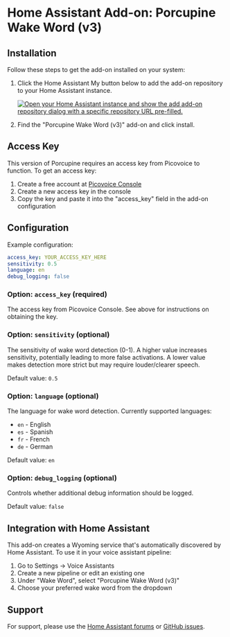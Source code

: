# Home Assistant Add-on: Porcupine Wake Word (v3)

## Installation

Follow these steps to get the add-on installed on your system:

1. Click the Home Assistant My button below to add the add-on repository to your Home Assistant instance.

   [![Open your Home Assistant instance and show the add add-on repository dialog with a specific repository URL pre-filled.](https://my.home-assistant.io/badges/supervisor_add_addon_repository.svg)](https://my.home-assistant.io/redirect/supervisor_add_addon_repository/?repository_url=https%3A%2F%2Fgithub.com%2Fvash2695%2Fmitts-hass-addons)

2. Find the "Porcupine Wake Word (v3)" add-on and click install.

## Access Key

This version of Porcupine requires an access key from Picovoice to function. To get an access key:

1. Create a free account at [Picovoice Console](https://console.picovoice.ai/)
2. Create a new access key in the console
3. Copy the key and paste it into the "access_key" field in the add-on configuration

## Configuration

Example configuration:

```yaml
access_key: YOUR_ACCESS_KEY_HERE
sensitivity: 0.5
language: en
debug_logging: false
```

### Option: `access_key` (required)

The access key from Picovoice Console. See above for instructions on obtaining the key.

### Option: `sensitivity` (optional)

The sensitivity of wake word detection (0-1). A higher value increases sensitivity, potentially leading to more false activations. A lower value makes detection more strict but may require louder/clearer speech.

Default value: `0.5`

### Option: `language` (optional)

The language for wake word detection. Currently supported languages:

- `en` - English
- `es` - Spanish
- `fr` - French
- `de` - German

Default value: `en`

### Option: `debug_logging` (optional)

Controls whether additional debug information should be logged.

Default value: `false`

## Integration with Home Assistant

This add-on creates a Wyoming service that's automatically discovered by Home Assistant. To use it in your voice assistant pipeline:

1. Go to Settings → Voice Assistants
2. Create a new pipeline or edit an existing one
3. Under "Wake Word", select "Porcupine Wake Word (v3)" 
4. Choose your preferred wake word from the dropdown

## Support

For support, please use the [Home Assistant forums](https://community.home-assistant.io/) or [GitHub issues](https://github.com/vash2695/wyoming-porcupine/issues). 